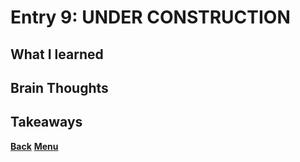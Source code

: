 # Entry 9: UNDER CONSTRUCTION



## What I learned



## Brain Thoughts



## Takeaways



[**Back**](entry08-.md) [**Menu**](../README.md) 